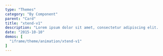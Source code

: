 ```yaml
---
type: "Themes"
category: "By Component"
parent: "Card"
title: "xtend-v1"
description: "Lorem ipsum dolor sit amet, consectetur adipiscing elit. Nunc tempus laoreet leo sit amet iaculis."
date: "2015-10-10"
demos: [
  "iframe/theme/animation/xtend-v1"
]
---
```

